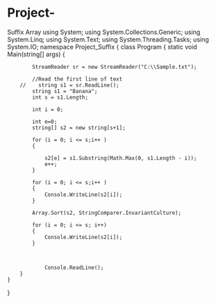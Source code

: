# Project-
Suffix Array 
using System;
using System.Collections.Generic;
using System.Linq;
using System.Text;
using System.Threading.Tasks;
using System.IO;
namespace Project_Suffix
{
    class Program
    {
        static void Main(string[] args)
        {

            StreamReader sr = new StreamReader("C:\\Sample.txt");

            //Read the first line of text
        //    string s1 = sr.ReadLine();
            string s1 = "Banana";
            int s = s1.Length;
            
            int i = 0;
            
            int e=0;
            string[] s2 = new string[s+1];

            for (i = 0; i <= s;i++ )
            {

                s2[e] = s1.Substring(Math.Max(0, s1.Length - i));
                e++;
            }

            for (i = 0; i <= s;i++ )
            {
                Console.WriteLine(s2[i]);
            }

            Array.Sort(s2, StringComparer.InvariantCulture); 

            for (i = 0; i <= s; i++)
            {
                Console.WriteLine(s2[i]);
            }



                Console.ReadLine();
        }
    }
}

